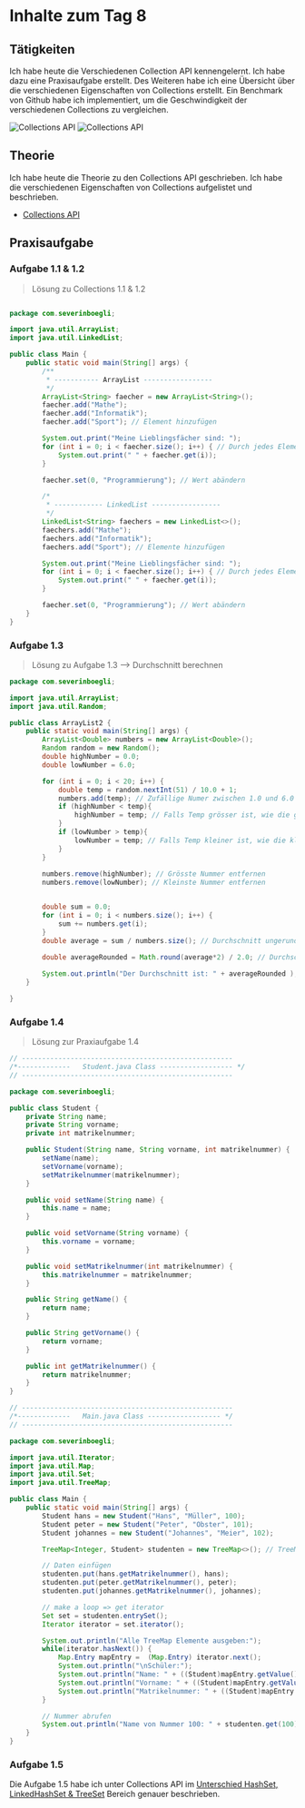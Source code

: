 # Inhalte zum Tag 8


## Tätigkeiten

Ich habe heute die Verschiedenen Collection API kennengelernt. Ich habe dazu eine Praxisaufgabe erstellt.
Des Weiteren habe ich eine Übersicht über die verschiedenen Eigenschaften von Collections erstellt.
Ein Benchmark von Github habe ich implementiert, um die Geschwindigkeit der verschiedenen Collections zu vergleichen.

![Collections API](collection_benchmark_memory_usage.png)
![Collections API](collection_benchmark_time_usage.png)

## Theorie
Ich habe heute die Theorie zu den Collections API geschrieben. Ich habe die verschiedenen Eigenschaften von Collections aufgelistet und beschrieben.

- [Collections API](Theorie/Collections_API.md)

## Praxisaufgabe

### Aufgabe 1.1 & 1.2
> Lösung zu Collections 1.1 & 1.2

```java

package com.severinboegli;

import java.util.ArrayList;
import java.util.LinkedList;

public class Main {
    public static void main(String[] args) {
        /**
         * ----------- ArrayList -----------------
         */
        ArrayList<String> faecher = new ArrayList<String>();
        faecher.add("Mathe");
        faecher.add("Informatik");
        faecher.add("Sport"); // Element hinzufügen

        System.out.print("Meine Lieblingsfächer sind: ");
        for (int i = 0; i < faecher.size(); i++) { // Durch jedes Element durchloopen
            System.out.print(" " + faecher.get(i));
        }

        faecher.set(0, "Programmierung"); // Wert abändern

        /*
         * ------------ LinkedList -----------------
         */
        LinkedList<String> faechers = new LinkedList<>();
        faechers.add("Mathe");
        faechers.add("Informatik");
        faechers.add("Sport"); // Elemente hinzufügen

        System.out.print("Meine Lieblingsfächer sind: ");
        for (int i = 0; i < faecher.size(); i++) { // Durch jedes Element durchloopen
            System.out.print(" " + faecher.get(i));
        }

        faecher.set(0, "Programmierung"); // Wert abändern
    }
}
```

### Aufgabe 1.3
> Lösung zu Aufgabe 1.3 --> Durchschnitt berechnen
```java
package com.severinboegli;

import java.util.ArrayList;
import java.util.Random;

public class ArrayList2 {
    public static void main(String[] args) {
        ArrayList<Double> numbers = new ArrayList<Double>();
        Random random = new Random();
        double highNumber = 0.0;
        double lowNumber = 6.0;

        for (int i = 0; i < 20; i++) {
            double temp = random.nextInt(51) / 10.0 + 1;
            numbers.add(temp); // Zufällige Numer zwischen 1.0 und 6.0
            if (highNumber < temp){
                highNumber = temp; // Falls Temp grösser ist, wie die grösst Nummer => temp wird zur highNumber
            }
            if (lowNumber > temp){
                lowNumber = temp; // Falls Temp kleiner ist, wie die kleinste Nummer => temp wird zur lowNumer
            }
        }
        
        numbers.remove(highNumber); // Grösste Nummer entfernen
        numbers.remove(lowNumber); // Kleinste Nummer entfernen


        double sum = 0.0;
        for (int i = 0; i < numbers.size(); i++) {
            sum += numbers.get(i);
        }
        double average = sum / numbers.size(); // Durchschnitt ungerundet
        
        double averageRounded = Math.round(average*2) / 2.0; // Durchschnitt gerundet.

        System.out.println("Der Durchschnitt ist: " + averageRounded );
    }

}
```
### Aufgabe 1.4
> Lösung zur Praxiaufgabe 1.4
```java
// ----------------------------------------------------
/*-------------   Student.java Class ------------------ */
// ----------------------------------------------------

package com.severinboegli;

public class Student {
    private String name;
    private String vorname;
    private int matrikelnummer;

    public Student(String name, String vorname, int matrikelnummer) {
        setName(name);
        setVorname(vorname);
        setMatrikelnummer(matrikelnummer);
    }

    public void setName(String name) {
        this.name = name;
    }

    public void setVorname(String vorname) {
        this.vorname = vorname;
    }

    public void setMatrikelnummer(int matrikelnummer) {
        this.matrikelnummer = matrikelnummer;
    }

    public String getName() {
        return name;
    }

    public String getVorname() {
        return vorname;
    }

    public int getMatrikelnummer() {
        return matrikelnummer;
    }
}

// ----------------------------------------------------
/*-------------   Main.java Class ------------------ */
// ----------------------------------------------------

package com.severinboegli;

import java.util.Iterator;
import java.util.Map;
import java.util.Set;
import java.util.TreeMap;

public class Main {
    public static void main(String[] args) {
        Student hans = new Student("Hans", "Müller", 100);
        Student peter = new Student("Peter", "Obster", 101);
        Student johannes = new Student("Johannes", "Meier", 102);

        TreeMap<Integer, Student> studenten = new TreeMap<>(); // TreeMap mit Integer als Key und Student als Value machen.

        // Daten einfügen
        studenten.put(hans.getMatrikelnummer(), hans); 
        studenten.put(peter.getMatrikelnummer(), peter);
        studenten.put(johannes.getMatrikelnummer(), johannes);

        // make a loop => get iterator
        Set set = studenten.entrySet();
        Iterator iterator = set.iterator();

        System.out.println("Alle TreeMap Elemente ausgeben:");
        while(iterator.hasNext()) {
            Map.Entry mapEntry =  (Map.Entry) iterator.next();
            System.out.println("\nSchüler:");
            System.out.println("Name: " + ((Student)mapEntry.getValue()).getName());
            System.out.println("Vorname: " + ((Student)mapEntry.getValue()).getVorname());
            System.out.println("Matrikelnummer: " + ((Student)mapEntry.getValue()).getMatrikelnummer());
        }

        // Nummer abrufen
        System.out.println("Name von Nummer 100: " + studenten.get(100).getName());
    }
}
```

### Aufgabe 1.5
Die Aufgabe 1.5 habe ich unter Collections API im [Unterschied HashSet, LinkedHashSet & TreeSet](Theorie/Collections_API?id=unterschied-hashset-linkedhashset-amp-treeset) Bereich genauer beschrieben.